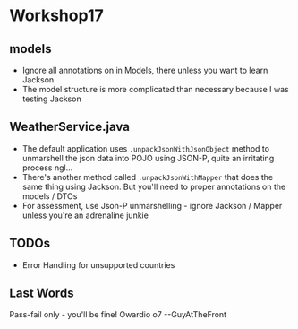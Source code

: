 
# Workshop17

## models
* Ignore all annotations on in Models, there unless you want to learn Jackson
* The model structure is more complicated than necessary because I was testing Jackson

## WeatherService.java
* The default application uses `.unpackJsonWithJsonObject` method to unmarshell the json data into POJO using JSON-P, quite an irritating process ngl...
* There's another method called `.unpackJsonWithMapper` that does the same thing using Jackson. But you'll need to proper annotations on the models / DTOs
* For assessment, use Json-P unmarshelling - ignore Jackson / Mapper unless you're an adrenaline junkie

## TODOs
* Error Handling for unsupported countries

## Last Words
Pass-fail only - you'll be fine!
Owardio o7
--GuyAtTheFront